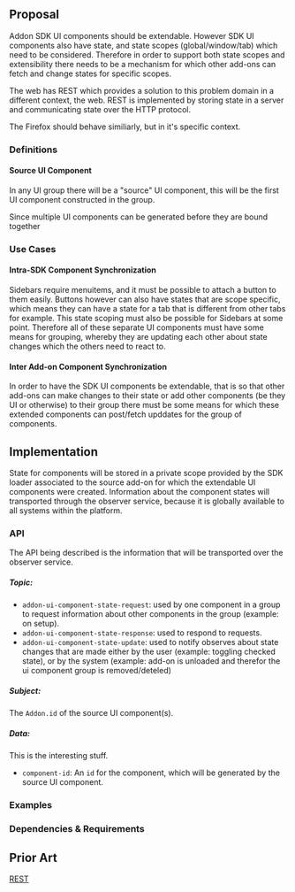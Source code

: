 ## Proposal

Addon SDK UI components should be extendable.  However SDK UI
components also have state, and state scopes (global/window/tab)
which need to be considered.  Therefore in order to support
both state scopes and extensibility there needs to be a mechanism
for which other add-ons can fetch and change states for specific
scopes.

The web has REST which provides a solution to this problem domain
in a different context, the web.  REST is implemented by storing
state in a server and communicating state over the HTTP protocol.

The Firefox should behave similiarly, but in it's specific context.

### Definitions

#### Source UI Component

In any UI group there will be a "source" UI component, this will
be the first UI component constructed in the group.

Since multiple UI components can be generated before they are
bound together

### Use Cases

#### Intra-SDK Component Synchronization

Sidebars require menuitems, and it must be possible to attach a button
to them easily.  Buttons however can also have states that are scope
specific, which means they can have a state for a tab that is different
from other tabs for example.  This state scoping must also be possible
for Sidebars at some point.  Therefore all of these separate UI components
must have some means for grouping, whereby they are
updating each other about state changes which
the others need to react to.

#### Inter Add-on Component Synchronization

In order to have the SDK UI components be extendable, that is so that
other add-ons can make changes to their state or add other components
(be they UI or otherwise) to their group there must be some means for
which these extended components can post/fetch upddates for the group
of components.

## Implementation

State for components will be stored in a private scope provided
by the SDK loader associated to the source add-on for which the extendable
UI components were created.  Information about the component states
will transported through the observer service, because it is globally
available to all systems within the platform.

### API

The API being described is the information that will be transported over the
observer service.

##### Topic:

* `addon-ui-component-state-request`: used by one component in a group to request
information about other components in the group (example: on setup).
* `addon-ui-component-state-response`: used to respond to requests.
* `addon-ui-component-state-update`: used to notify observes about state changes that are
made either by the user (example: toggling checked state), or by the system (example: add-on is
unloaded and therefor the ui component group is removed/deteled)

##### Subject:

The `Addon.id` of the source UI component(s).

##### Data:

This is the interesting stuff.

* `component-id`: An `id` for the component, which will be generated by the source UI component.

### Examples



### Dependencies & Requirements

## Prior Art

[REST](https://en.wikipedia.org/wiki/REST)

